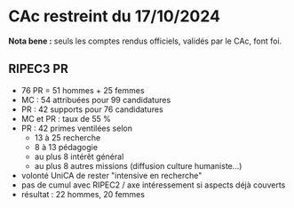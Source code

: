 # CAc restreint du 17/10/2024

**Nota bene :** seuls les comptes rendus officiels, validés par le CAc, font foi.

## RIPEC3 PR

- 76 PR = 51 hommes + 25 femmes
- MC : 54 attribuées pour 99 candidatures
- PR : 42 supports pour 76 candidatures
- MC et PR : taux de 55 %
- PR : 42 primes ventilées selon
    - 13 à 25 recherche
    - 8 à 13 pédagogie
    - au plus 8 intérêt général
    - au plus 8 autres missions (diffusion culture humaniste...)
- volonté UniCA de rester "intensive en recherche"
- pas de cumul avec RIPEC2 / axe intéressement si aspects déjà couverts
- résultat : 22 hommes, 20 femmes